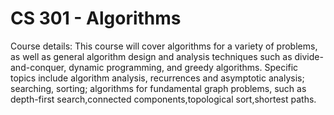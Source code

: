 # <h1><b>CS 301 - Algorithms</b></h1>

Course details: This course will cover algorithms for a variety of problems, as well as general algorithm design and analysis techniques such as divide-and-conquer, dynamic programming, and greedy algorithms. Specific topics include algorithm analysis, recurrences and asymptotic analysis; searching, sorting; algorithms for fundamental graph problems, such as depth-first search,connected components,topological sort,shortest paths.